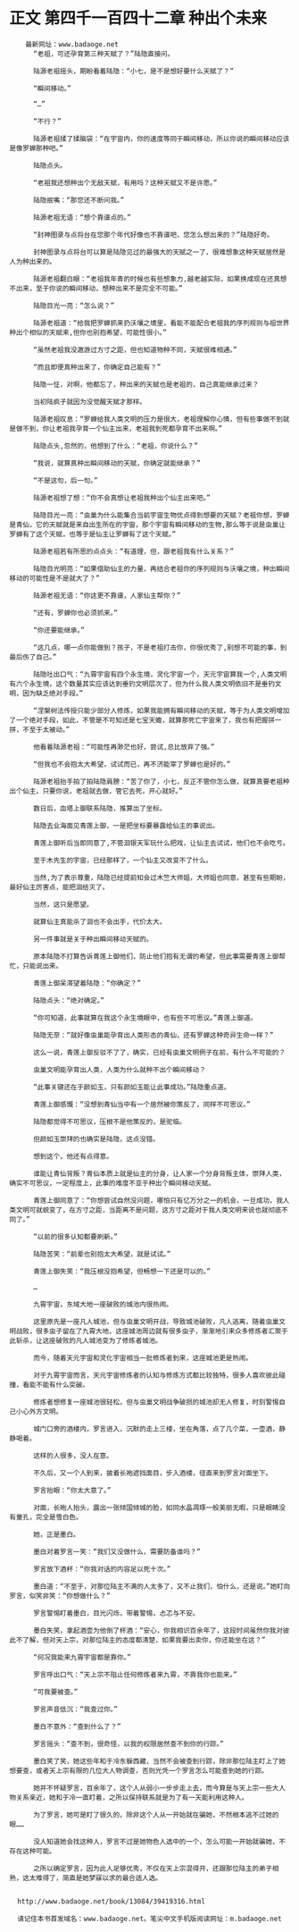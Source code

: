 # 正文 第四千一百四十二章 种出个未来
        最新网址：www.badaoge.net
          “老祖，可还孕育第三种天赋了？”陆隐直接问。
      
          陆源老祖摇头，期盼看着陆隐：“小七，是不是想好要什么天赋了？”
      
          “瞬间移动。”
      
          “…”
      
          “不行？”
      
          陆源老祖揉了揉脑袋：“在宇宙内，你的速度等同于瞬间移动，所以你说的瞬间移动应该是像罗蝉那种吧。”
      
          陆隐点头。
      
          “老祖我还想种出个无敌天赋，有用吗？这种天赋又不是许愿。”
      
          陆隐抿嘴：“那您还不断问我。”
      
          陆源老祖无语：“想个靠谱点的。”
      
          “封神图录与点将台在您那个年代好像也不靠谱吧，您怎么想出来的？”陆隐好奇。
      
          封神图录与点将台可以算是陆隐见过的最强大的天赋之一了，很难想象这种天赋居然是人为种出来的。
      
          陆源老祖翻白眼：“老祖我年青的时候也有些想象力,越老越实际，如果换成现在还真想不出来，至于你说的瞬间移动，想种出来不是完全不可能。”
      
          陆隐目光一亮：“怎么说？”
      
          陆源老祖道：“给我把罗蝉抓来扔沃壤之境里，看能不能配合老祖我的序列规则与祖世界种出个相似的天赋来,但你也别抱希望，可能性很小。”
      
          “虽然老祖我没遨游过方寸之距，但也知道物种不同，天赋很难相通。”
      
          “而且即便真种出来了，你确定自己能有？”
      
          陆隐一怔，对啊，他都忘了，种出来的天赋也是老祖的，自己真能继承过来？
      
          当初陆疯子就因为没觉醒天赋才那样。
      
          陆源老祖叹息：“罗蝉给我人类文明的压力是很大，老祖理解你心情，但有些事做不到就是做不到，你让老祖我孕育一个仙主出来，老祖我到死都孕育不出来啊。”
      
          陆隐点头,忽然的，他想到了什么：“老祖，你说什么？”
      
          “我说，就算真种出瞬间移动的天赋，你确定就能继承？”
      
          “不是这句，后一句。”
      
          陆源老祖想了想：“你不会真想让老祖我种出个仙主出来吧。”
      
          陆隐目光一亮：“虫巢为什么能集合当前宇宙生物优点得到想要的天赋？老祖你想，罗蝉是青仙，它的天赋就是来自出生所在的宇宙，那个宇宙有瞬间移动的生物,那么等于说是虫巢让罗蝉有了这个天赋，也等于是仙主让罗蝉有了这个天赋。”
      
          陆源老祖若有所思的点点头：“有道理，但，跟老祖我有什么关系？”
      
          陆隐目光明亮：“如果借助仙主的力量，再结合老祖你的序列规则与沃壤之境，种出瞬间移动的可能性是不是就大了？”
      
          陆源老祖无语：“你这更不靠谱，人家仙主帮你？”
      
          “还有，罗蝉你也必须抓来。”
      
          “你还要能继承。”
      
          “这几点，哪一点你能做到？孩子，不是老祖打击你，你很优秀了,别想不可能的事，到最后伤了自己。”
      
          陆隐吐出口气：“九霄宇宙有四个永生境，灵化宇宙一个，天元宇宙算我一个,人类文明有六个永生境，这个数量其实应该达到垂钓文明层次了，但为什么我人类文明依旧不是垂钓文明，因为缺乏绝对手段。”
      
          “涅槃树法传授只能少部分人修炼，如果我能拥有瞬间移动的天赋，等于为人类文明增加了一个绝对手段，如此，不管是不可知还是七宝天蟾，就算那死亡宇宙来了，我也有把握拼一拼，不至于太被动。”
      
          他看着陆源老祖：“可能性再渺茫也好，尝试,总比放弃了强。”
      
          “但我也不会抱太大希望，试试而已，再不济能宰了罗蝉也是好的。”
      
          陆源老祖抬手拍了拍陆隐肩膀：“苦了你了，小七，反正不管你怎么做，就算真要老祖种出个仙主，只要你说，老祖就去做，管它去死，开心就好。”
      
          数日后，血塔上御联系陆隐，推算出了坐标。
      
          陆隐去业海面见青莲上御，一是把坐标要暴露给仙主的事说出。
      
          青莲上御听后当即同意了,不管洄银天军玩什么把戏，让仙主去试试，他们也不会吃亏。
      
          至于木先生的宇宙，已经那样了，一个仙主又改变不了什么。
      
          当然,为了表示尊重，陆隐已经提前知会过木竺大师姐，大师姐也同意，甚至有些期盼，最好仙主厉害点，能把洄给灭了。
      
          当然，这只是愿望。
      
          就算仙主真能杀了洄也不会出手，代价太大。
      
          另一件事就是关于种出瞬间移动天赋的。
      
          原本陆隐不打算告诉青莲上御他们，防止他们抱有无谓的希望，但此事需要青莲上御帮忙，只能说出来。
      
          青莲上御呆滞望着陆隐：“你确定？”
      
          陆隐点头：“绝对确定。”
      
          “你可知道，此事就算在我这个永生境眼中，也有些不可思议。”青莲上御道。
      
          陆隐无奈：“就好像虫巢能孕育出人类形态的青仙，还有罗蝉这种奇异生命一样？”
      
          这么一说，青莲上御反驳不了了，确实，已经有虫巢文明例子在前，有什么不可能的？
      
          虫巢文明能孕育出人类，人类为什么就种不出个瞬间移动？
      
          “此事关键还在于颜如玉，只有颜如玉能让此事成功。”陆隐重点道。
      
          青莲上御感慨：“没想到青仙当中有一个居然被你策反了，同样不可思议。”
      
          陆隐都觉得不可思议，压根不是他策反的，是驼临。
      
          但颜如玉崇拜的也确实是陆隐，这点没错。
      
          想到这个，他还有点得意。
      
          谁能让青仙背叛？青仙本质上就是仙主的分身，让人家一个分身背叛主体，崇拜人类，确实不可思议，一定程度上，此事的难度不亚于种出个瞬间移动天赋。
      
          青莲上御同意了：“你想尝试自然没问题，哪怕只有亿万分之一的机会，一旦成功，我人类文明可就蜕变了，在方寸之距，当距离不是问题，这方寸之距对于我人类文明来说也就彻底不同了。”
      
          “以前的很多认知都要刷新。”
      
          陆隐苦笑：“前辈也别抱太大希望，就是试试。”
      
          青莲上御失笑：“我压根没抱希望，但畅想一下还是可以的。”
      
          …
      
          九霄宇宙，东域大地一座破败的城池内很热闹。
      
          这里原先是一座凡人城池，但与虫巢文明开战，导致城池破败，凡人逃离，随着虫巢文明战败，很多虫子留在了九霄大地，这座城池周边就有很多虫子，渐渐地引来众多修炼者汇聚于此斩杀，让这座破败的凡人城池变为了修炼者城池。
      
          而今，随着天元宇宙和灵化宇宙相当一批修炼者到来，这座城池更是热闹。
      
          对于九霄宇宙而言，天元宇宙修炼者的认知与修炼方式都比较独特，很多人喜欢彼此碰撞，看能不能有什么突破。
      
          修炼者想修复一座城池很轻松，但与虫巢文明战争破损的城池却无人修复，时刻警惕自己小心外方文明。
      
          城门口旁的酒楼内，罗言进入，沉默的走上三楼，坐在角落，点了几个菜，一壶酒，静静喝着。
      
          这样的人很多，没人在意。
      
          不久后，又一个人到来，披着长袍遮挡面目，步入酒楼，径直来到罗言对面坐下。
      
          罗言抬眼：“你太大意了。”
      
          对面，长袍人抬头，露出一张倾国倾城的脸，如同水晶凋琢一般美丽无暇，只是眼睛没有童孔，完全是雪白色。
      
          她，正是墨白。
      
          墨白对着罗言一笑：“我们又没做什么，需要防备谁吗？”
      
          罗言放下酒杯：“你我对话的内容足以死十次。”
      
          墨白道：“不至于，对那位陆主不满的人太多了，又不止我们，怕什么，还是说。”她盯向罗言，似笑非笑：“你想做什么？”
      
          罗言警惕盯着墨白，目光闪烁，带着警惕，忐忑与不安。
      
          墨白失笑，拿起酒壶为他倒了杯酒：“安心，你我相识百余年了，这段时间虽然你我对彼此不了解，但对天上宗，对那位陆主的态度都清楚，如果我要出卖你，你还能坐在这？”
      
          “何况我能来九霄宇宙都是靠你。”
      
          罗言呼出口气：“天上宗不阻止任何修炼者来九霄，不靠我你也能来。”
      
          “可我要被查。”
      
          罗言声音低沉：“我查过你。”
      
          墨白不意外：“查到什么了？”
      
          罗言摇头：“查不到，很奇怪，以我的权限居然查不到你的行踪。”
      
          墨白笑了笑，她这些年和于冷东躲西藏，当然不会被查到行踪，除非那位陆主盯上了她想要查，或者天上宗有限的几位大人物调查，否则光凭一个罗言怎么可能查到她的行踪。
      
          她并不怀疑罗言，百余年了，这个人从弱小一步步走上去，而今算是与天上宗一些大人物关系亲近，她和于冷一直盯着，之所以保持联系就是为了有一天能利用这种人。
      
          为了罗言，她可是盯了很久的，除非这个人从一开始就在骗她，不然根本逃不过她的眼……
      
          没人知道她会找这种人，罗言不过是她物色人选中的一个，怎么可能一开始就骗她，不存在这种可能。
      
          之所以确定罗言，因为此人足够优秀，不仅在天上宗混得开，还跟那位陆主的弟子相熟，这太难得了，简直是她梦寐以求的最合适人选。
      
      
      http://www.badaoge.net/book/13084/39419316.html
      
      请记住本书首发域名：www.badaoge.net。笔尖中文手机版阅读网址：m.badaoge.net